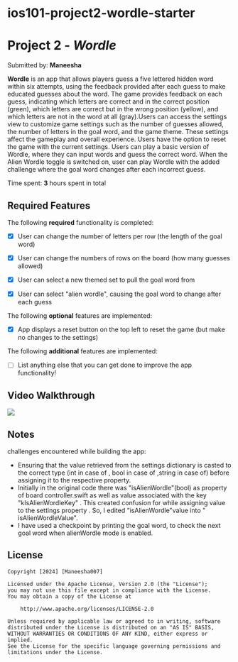# ios101-project2-wordle-starter

# Project 2 - *Wordle*

Submitted by: **Maneesha**

**Wordle** is an app that allows players guess a five lettered hidden word within six attempts, using the feedback provided after each guess to make educated guesses about the word. The game provides feedback on each guess, indicating which letters are correct and in the correct position (green), which letters are correct but in the wrong position (yellow), and which letters are not in the word at all (gray).Users can access the settings view to customize game settings such as the number of guesses allowed, the number of letters in the goal word, and the game theme. These settings affect the gameplay and overall experience. Users have the option to reset the game with the current settings. Users can play a basic version of Wordle, where they can input words and guess the correct word. When the Alien Wordle toggle is switched on, user can play Wordle with the added challenge where the goal word changes after each incorrect guess.



Time spent: **3** hours spent in total

## Required Features

The following **required** functionality is completed:

- [x] User can change the number of letters per row (the length of the goal word)
- [x] User can change the numbers of rows on the board (how many guesses allowed)
- [x] User can select a new themed set to pull the goal word from
- [x] User can select "alien wordle", causing the goal word to change after each guess


The following **optional** features are implemented:

- [x] App displays a reset button on the top left to reset the game (but make no changes to the settings)

The following **additional** features are implemented:

- [ ] List anything else that you can get done to improve the app functionality!

## Video Walkthrough

<div>
    <a href="https://www.loom.com/share/4a593b5f0e04453fa0480ca1828e25fe">
      <img style="max-width:300px;" src="https://cdn.loom.com/sessions/thumbnails/4a593b5f0e04453fa0480ca1828e25fe-with-play.gif">
    </a>
  </div>

## Notes

challenges encountered while building the app:

- Ensuring that the value retrieved from the settings dictionary is casted to the correct type (int in case of , bool in case of ,string in case of)  before assigning it to the respective property.
- Initially in the original code there was "isAlienWordle"(bool) as property of board controller.swift  as well as value associated with the key "kIsAlienWordleKey" . This created confusion for while assigning value to the settings property . So, I edited "isAlienWordle"value into " isAlienWordleValue".
- I have used a checkpoint by printing the goal word, to check the next goal word when alienWordle mode is enabled.


## License

    Copyright [2024] [Maneesha007]

    Licensed under the Apache License, Version 2.0 (the "License");
    you may not use this file except in compliance with the License.
    You may obtain a copy of the License at

        http://www.apache.org/licenses/LICENSE-2.0

    Unless required by applicable law or agreed to in writing, software
    distributed under the License is distributed on an "AS IS" BASIS,
    WITHOUT WARRANTIES OR CONDITIONS OF ANY KIND, either express or implied.
    See the License for the specific language governing permissions and
    limitations under the License.
